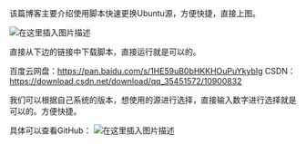 
该篇博客主要介绍使用脚本快速更换Ubuntu源，方便快捷，直接上图。

![在这里插入图片描述](https://img-blog.csdnimg.cn/20190107152645686.gif)

直接从下边的链接中下载脚本，直接运行就是可以的。

百度云网盘：https://pan.baidu.com/s/1HE59uB0bHKKHOuPuYkybIg
CSDN：https://download.csdn.net/download/qq_35451572/10900832

我们可以根据自己系统的版本，想使用的源进行选择，直接输入数字进行选择就是可以的。方便快捷。

具体可以查看GitHub：
![在这里插入图片描述](https://img-blog.csdnimg.cn/20190107153257235.png)
